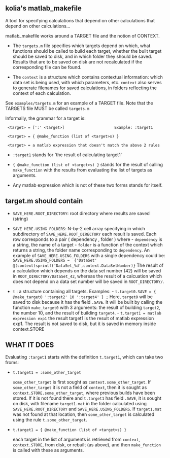 kolia's matlab_makefile
---------------------------

A tool for specifying calculations that depend on other calculations that
depend on other calculations...

matlab_makefile works around a  TARGET  file and the notion of CONTEXT.  

- The `targets.m` file specifies which targets depend on which,
what functions should be called to build each target, whether the
built target should be saved to disk, and in which folder they
should be saved. Results that are to be saved on disk are not
recalculated if the corresponding file can be found.

- The `context` is a structure which contains contextual information:
which data set is being used, with which parameters, etc.
`context` also serves to generate filenames for
saved calculations, in folders reflecting the context of each
calculation.

See `examples/targets.m` for an example of a TARGET file. Note that
the TARGETS file MUST be called `targets.m`

Informally, the grammar for a target is:

     <target> = [':' <target>]                      Example: :target1

     <target> = { @make_function (list of <target>s) }

     <target> = a matlab expression that doesn't match the above 2 rules

- `:target1` stands for 'the result of calculating target1'
      
- `{ @make_function (list of <target>s) }` stands for the result of
   calling `make_function` with the results from evaluating the list of
   targets as arguments.
 
- Any matlab expression which is not of these two forms stands for
      itself.


target.m should contain
-----------------------

- `SAVE_HERE.ROOT_DIRECTORY`: root directory where results are saved (string)

- `SAVE_HERE.USING_FOLDERS`: N-by-2 cell array specifying in which
      subdirectory of `SAVE_HERE.ROOT_DIRECTORY` each result is saved.
      Each row corresponds to a pair  ( dependency , folder ) where
      - `dependency` is a string, the name of a target
      - `folder` is a function of the context which returns a string, the
         folder name corresponding to `dependency`.
      An example of `SAVE_HERE.USING_FOLDERS` with a single dependency
      could be:
      `SAVE_HERE.USING_FOLDERS = 
          {'DataSet'  @(context)sprintf('DataSet_%d',context.DataSetNumber)}`
      The result of a calculation which depends on the data set number (42)
      will be saved in `ROOT_DIRECTORY/DataSet_42`, whereas the result of a
      calcuation which does not depend on a data set number will be saved
      in `ROOT_DIRECTORY/`.

- `t` :  a structure containing all targets. Examples:
      - `t.target0.SAVE = { @make_target0 ':target2' 10 ':target4' } ;`
          Here, `target0` will be saved to disk because it has the field 
		  `.SAVE`. It will be built by
          calling the function `make_target0` with 3 arguments: the
          result of building `target2`, the number 10, and the result
          of building `target4`.
      - `t.target1 = matlab expression exp1`
          the result target1 is the result of matlab expression exp1. The
          result is not saved to disk, but it is saved in memory inside
          context.STORE



WHAT IT DOES
------------

  Evaluating `:target1` starts with the definition `t.target1`, which can 
  take two froms:

- `t.target1 = :some_other_target`

    `some_other_target` is first sought as `context.some_other_target`. 
    If `some_other_target` it is not a field of `context`, then
    it is sought as `context.STORE.some_other_target`, where previous builds
    have been stored. If it is not found there and `t.target1` has field
    `.SAVE`, it is sought on disk, with filename `target1.mat` in
    the folder calculated using `SAVE_HERE.ROOT_DIRECTORY` and
    `SAVE_HERE.USING_FOLDERS`. If `target1.mat` was not found at that
    location, then `some_other_target` is calculated using the rule
    `t.some_other_target`.

- `t.target1 = { @make_function (list of <target>s) }`

    each target in the list of arguments is retrieved from `context`,
    `context.STORE`, from disk, or rebuilt (as above), and then
    `make_function` is called with these as arguments.
